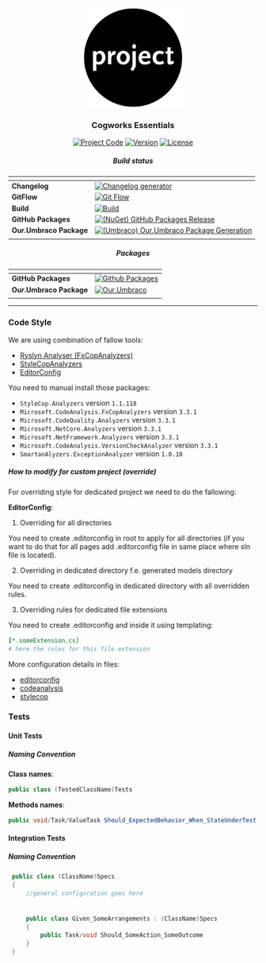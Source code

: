 <p align="center">
  <a href="" rel="noopener">
  <img width="200px" height="200px" src="../Docs/img/logo.jpg" alt="Project logo"></a>
</p>

<h3 align="center">Cogworks Essentials</h3>

<div align="center">

[![Project Code](https://img.shields.io/static/v1?label=&message=Cogworks.Essentials&color=lightgray&style=flat-square)]() [![Version](https://img.shields.io/static/v1?label=&message=version&color=informational&style=flat-square)](https://github.com/thecogworks/Cogworks.Essentials/releases) [![License](https://img.shields.io/badge/license-MIT-4c9182.svg)](LICENSE.md)

##### Build status

| <!-- --> | <!-- --> |
| -------- | -------- |
| **Changelog** | [![Changelog generator](https://github.com/thecogworks/Cogworks.Essentials/actions/workflows/changelog.yml/badge.svg)](https://github.com/thecogworks/Cogworks.Essentials/actions/workflows/changelog.yml)|
| **GitFlow** | [![Git Flow](https://github.com/thecogworks/Cogworks.Essentials/actions/workflows/gitflow.yml/badge.svg)](https://github.com/thecogworks/Cogworks.Essentials/actions/workflows/gitflow.yml) |
| **Build** | [![Build](https://github.com/thecogworks/Cogworks.Essentials/actions/workflows/build.yml/badge.svg)](https://github.com/thecogworks/Cogworks.Essentials/actions/workflows/build.yml) |
| **GitHub Packages** | [![(NuGet) GitHub Packages Release](https://github.com/thecogworks/Cogworks.Essentials/actions/workflows/release-github.yml/badge.svg)](https://github.com/thecogworks/Cogworks.Essentials/actions/workflows/release-github.yml) |
| **Our.Umbraco Package** | [![(Umbraco) Our.Umbraco Package Generation](https://github.com/thecogworks/Cogworks.Essentials/actions/workflows/release-umbraco.yml/badge.svg)](https://github.com/thecogworks/Cogworks.Essentials/actions/workflows/release-umbraco.yml) |
|<!-- --> | <!-- -->|

##### Packages

| <!-- --> | <!-- --> |
| -------- | -------- |
| **GitHub Packages** | [![Github Packages](https://img.shields.io/static/v1?label=&message=github-packages&color=9cf&style=flat-square)](https://github.com/thecogworks/Cogworks.Essentials/packages/646974) |
| **Our.Umbraco Package** | [![Our.Umbraco](https://img.shields.io/static/v1?label=&message=our.umbraco&color=lightgray&style=flat-square)](https://github.com/thecogworks/Cogworks.Essentials/actions/workflows/release-umbraco.yml) |
|<!-- --> | <!-- -->|

</div>

---

### Code Style

We are using combination of fallow tools:

- [Ryslyn Analyser (FxCopAnalyzers)](https://github.com/dotnet/roslyn-analyzers)
- [StyleCopAnalyzers](https://github.com/DotNetAnalyzers/StyleCopAnalyzers)
- [EditorConfig](https://github.com/editorconfig/editorconfig/wiki/EditorConfig-Properties)

You need to manual install those packages:

* `StyleCop.Analyzers` version `1.1.118`
* `Microsoft.CodeAnalysis.FxCopAnalyzers` version `3.3.1`
* `Microsoft.CodeQuality.Analyzers` version `3.3.1`
* `Microsoft.NetCore.Analyzers` version `3.3.1`
* `Microsoft.NetFramework.Analyzers` version `3.3.1`
* `Microsoft.CodeAnalysis.VersionCheckAnalyzer` version `3.3.1`
* `SmartanAlyzers.ExceptionAnalyzer` version `1.0.10`

##### How to modify for custom project (override)

For overriding style for dedicated project we need to do the fallowing:

**EditorConfig**:

1. Overriding for all directories

You need to create .editorconfig in root to apply for all directories (if you want to do that for all pages add .editorconfig file in same place where sln file is located).

2. Overriding in dedicated directory f.e. generated models directory

You need to create .editorconfig in dedicated directory with all overridden rules.

3. Overriding rules for dedicated file extensions

You need to create .editorconfig and inside it using templating:

```yml
[*.someExtension.cs]
# here the rules for this file extension
```

More configuration details in files:

- [editorconfig](linting/.editorconfig)
- [codeanalysis](linting/codeanalysis.ruleset)
- [stylecop](linting/stylecop.json)

### Tests

#### Unit Tests

##### Naming Convention

**Class names**:

```csharp
public class (TestedClassName)Tests
```

**Methods names**:

```csharp
public void/Task/ValueTask Should_ExpectedBehavior_When_StateUnderTest()
```

#### Integration Tests

##### Naming Convention

```csharp
 public class (ClassName)Specs
 {
     //general configuration goes here


     public class Given_SomeArrangements : (ClassName)Specs
     {
         public Task/void Should_SomeAction_SomeOutcome
     }
 }
```

